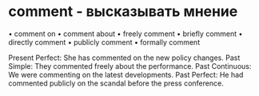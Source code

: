 # comment - высказывать мнение

• comment on
• comment about
• freely comment
• briefly comment
• directly comment
• publicly comment
• formally comment

Present Perfect: She has commented on the new policy changes.
Past Simple: They commented freely about the performance.
Past Continuous: We were commenting on the latest developments.
Past Perfect: He had commented publicly on the scandal before the press conference.

